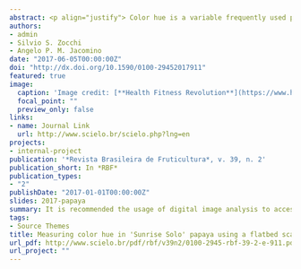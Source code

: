 ```yaml
---
abstract: <p align="justify"> Color hue is a variable frequently used postharvest to assess the physiological maturity of various fruits. In general, mean color hue is quantified by visual techniques, but this method, based on human grading, is tedious and may be erroneous. The color of fruit peel is frequently determined at four points randomly distributed on the equatorial region of a fruit, but this practice can lead to biased results because these points represent the equatorial region only and not the total area of the fruit peel. consequently, this bias is not due to equipment measurement errors, but to the bias in the sampling process of the points on the fruit epidermis. an alternative to such methods is the digital image which provides information about all regions of the fruit peel, and results in a more accurate mean hue. however, this technique requires calibration to correct the values of luminance, hue and intensity obtained through the scanner. This calibration can be performed from color patterns such that each pattern is assessed by means of a scanner and a colorimeter. Thus, an experiment was conducted using 297 color patterns based on the munssel color chart for plant tissue. The results showed that the scanner could be used as a device for color assessment where the determination coefficients were above 0.9 for all color components. Next, a second experiment was conducted in order to compare the scanner and colorimeter methodologies. For this, we used a papaya fruit, cv. Sunrise Solo, which was assessed by these two devices for a period of 19 days. The results showed that the image analysis measures have a different mean hue when compared with the mean hue obtained by the method using a colorimeter. Therefore, it is recommended that digital image analysis be used for the evaluation of the hue of fruit peel color when fruit presents non-uniform coloration.</p>
authors:
- admin
- Silvio S. Zocchi
- Angelo P. M. Jacomino
date: "2017-06-05T00:00:00Z"
doi: "http://dx.doi.org/10.1590/0100-29452017911"
featured: true
image:
  caption: 'Image credit: [**Health Fitness Revolution**](https://www.healthfitnessrevolution.com/18-reasons-we-love-papaya-and-you-should-too/)'
  focal_point: ""
  preview_only: false
links:
- name: Journal Link
  url: http://www.scielo.br/scielo.php?lng=en
projects:
- internal-project
publication: '*Revista Brasileira de Fruticultura*, v. 39, n. 2'
publication_short: In *RBF*
publication_types:
- "2"
publishDate: "2017-01-01T00:00:00Z"
slides: 2017-papaya
summary: It is recommended the usage of digital image analysis to access the fruit peel color when it has non-uniform coloration.
tags:
- Source Themes
title: Measuring color hue in 'Sunrise Solo' papaya using a flatbed scanner
url_pdf: http://www.scielo.br/pdf/rbf/v39n2/0100-2945-rbf-39-2-e-911.pdf
url_project: ""
---
```

